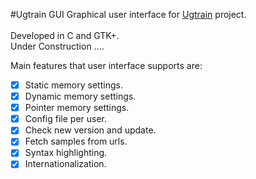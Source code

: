#Ugtrain GUI
Graphical user interface for <a href="https://github.com/ugtrain/ugtrain">Ugtrain</a> project.<br>
<br>
Developed in C and GTK+.
<br>
Under Construction ....

Main features that user interface supports are:
- [x] Static memory settings.
- [x] Dynamic memory settings.
- [x] Pointer memory settings.
- [x] Config file per user.
- [x] Check new version and update.
- [x] Fetch samples from urls.
- [x] Syntax highlighting.
- [x] Internationalization.
<br>